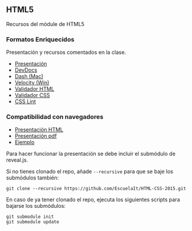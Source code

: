 ## HTML5
Recursos del módule de HTML5


### Formatos Enriquecidos
Presentación y recursos comentados en la clase.

* [Presentación](http://slides.com/joanleon/formatos-enriquezidos/)
* [DevDocs](http://devdocs.io/)
* [Dash (Mac)](https://kapeli.com/dash)
* [Velocity (Win)](http://velocity.silverlakesoftware.com/)
* [Validador HTML](https://validator.w3.org/)
* [Validador CSS](http://www.css-validator.org/)
* [CSS Lint](http://csslint.net/)

### Compatibilidad con navegadores

* [Presentación HTML](https://escuelait.github.io/HTML-CSS-2015/HTML5/compatibilidad/index.html)
* [Presentación pdf](https://escuelait.github.io/HTML-CSS-2015/HTML5/compatibilidad/Compatibilidad_HTML5-JorgeCasar.pdf)
* [Ejemplo](https://escuelait.github.io/HTML-CSS-2015/HTML5/compatibilidad/ejemplo/)

Para hacer funcionar la presentación se debe incluir el submódulo de reveal.js.

Si no tienes clonado el repo, añade `--recursive` para que se baje los submódulos también:

``` shell
git clone --recursive https://github.com/EscuelaIt/HTML-CSS-2015.git
```

En caso de ya tener clonado el repo, ejecuta los siguientes scripts para bajarse los submódulos:

```shell
git submodule init
git submodule update
```


